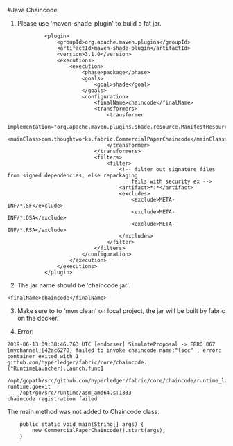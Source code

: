 #Java Chaincode

1. Please use 'maven-shade-plugin' to build a fat jar.

```
			<plugin>
				<groupId>org.apache.maven.plugins</groupId>
				<artifactId>maven-shade-plugin</artifactId>
				<version>3.1.0</version>
				<executions>
					<execution>
						<phase>package</phase>
						<goals>
							<goal>shade</goal>
						</goals>
						<configuration>
							<finalName>chaincode</finalName>
							<transformers>
								<transformer
									implementation="org.apache.maven.plugins.shade.resource.ManifestResourceTransformer">
									<mainClass>com.thoughtworks.fabric.CommercialPaperChaincode</mainClass>
								</transformer>
							</transformers>
							<filters>
								<filter>
									<!-- filter out signature files from signed dependencies, else repackaging 
										fails with security ex -->
									<artifact>*:*</artifact>
									<excludes>
										<exclude>META-INF/*.SF</exclude>
										<exclude>META-INF/*.DSA</exclude>
										<exclude>META-INF/*.RSA</exclude>
									</excludes>
								</filter>
							</filters>
						</configuration>
					</execution>
				</executions>
			</plugin>
```

2. The jar name should be 'chaincode.jar'.

```
<finalName>chaincode</finalName>
```

3. Make sure to to 'mvn clean' on local project, the jar will be built by fabric on the docker.

4. Error: 

```
2019-06-13 09:38:46.763 UTC [endorser] SimulateProposal -> ERRO 067 [mychannel][42ac6270] failed to invoke chaincode name:"lscc" , error: container exited with 1
github.com/hyperledger/fabric/core/chaincode.(*RuntimeLauncher).Launch.func1
	/opt/gopath/src/github.com/hyperledger/fabric/core/chaincode/runtime_launcher.go:63
runtime.goexit
	/opt/go/src/runtime/asm_amd64.s:1333
chaincode registration failed
```

The main method was not added to Chaincode class.

```
	public static void main(String[] args) {
		new CommercialPaperChaincode().start(args);
	}
```